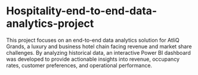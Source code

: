 # Hospitality-end-to-end-data-analytics-project
This project focuses on an end-to-end data analytics solution for AtliQ Grands, a luxury and business hotel chain facing revenue and market share challenges. By analyzing historical data, an interactive Power BI dashboard was developed to provide actionable insights into revenue, occupancy rates, customer preferences, and operational performance.
